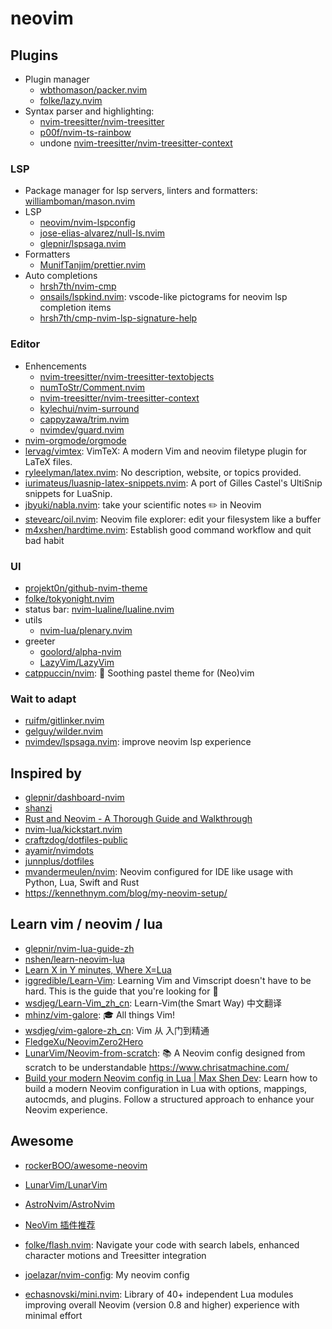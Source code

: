 # neovim

## Plugins

- Plugin manager
  - [wbthomason/packer.nvim](https://github.com/wbthomason/packer.nvim)
  - [folke/lazy.nvim](https://github.com/folke/lazy.nvim)
- Syntax parser and highlighting:
  - [nvim-treesitter/nvim-treesitter](https://github.com/nvim-treesitter/nvim-treesitter)
  - [p00f/nvim-ts-rainbow](https://github.com/p00f/nvim-ts-rainbow)
  - undone
    [nvim-treesitter/nvim-treesitter-context](https://github.com/nvim-treesitter/nvim-treesitter-context)

### LSP

- Package manager for lsp servers, linters and formatters:
  [williamboman/mason.nvim](https://github.com/williamboman/mason.nvim)
- LSP
  - [neovim/nvim-lspconfig](https://github.com/neovim/nvim-lspconfig)
  - [jose-elias-alvarez/null-ls.nvim](https://github.com/jose-elias-alvarez/null-ls.nvim)
  - [glepnir/lspsaga.nvim](https://github.com/glepnir/lspsaga.nvim)
- Formatters
  - [MunifTanjim/prettier.nvim](https://github.com/MunifTanjim/prettier.nvim)
- Auto completions
  - [hrsh7th/nvim-cmp](https://github.com/hrsh7th/nvim-cmp/)
  - [onsails/lspkind.nvim](https://github.com/onsails/lspkind.nvim): vscode-like
    pictograms for neovim lsp completion items
  - [hrsh7th/cmp-nvim-lsp-signature-help](https://github.com/hrsh7th/cmp-nvim-lsp-signature-help)

### Editor

- Enhencements
  - [nvim-treesitter/nvim-treesitter-textobjects](https://github.com/nvim-treesitter/nvim-treesitter-textobjects)
  - [numToStr/Comment.nvim](https://github.com/numToStr/Comment.nvim)
  - [nvim-treesitter/nvim-treesitter-context](https://github.com/nvim-treesitter/nvim-treesitter-context)
  - [kylechui/nvim-surround](https://github.com/kylechui/nvim-surround)
  - [cappyzawa/trim.nvim](https://github.com/cappyzawa/trim.nvim)
  - [nvimdev/guard.nvim](https://github.com/nvimdev/guard.nvim)
- [nvim-orgmode/orgmode](https://github.com/nvim-orgmode/orgmode)
- [lervag/vimtex](https://github.com/lervag/vimtex): VimTeX: A modern Vim and
  neovim filetype plugin for LaTeX files.
- [ryleelyman/latex.nvim](https://github.com/ryleelyman/latex.nvim): No
  description, website, or topics provided.
- [iurimateus/luasnip-latex-snippets.nvim](https://github.com/iurimateus/luasnip-latex-snippets.nvim):
  A port of Gilles Castel's UltiSnip snippets for LuaSnip.
- [jbyuki/nabla.nvim](https://github.com/jbyuki/nabla.nvim): take your
  scientific notes ✏️ in Neovim
- [stevearc/oil.nvim](https://github.com/stevearc/oil.nvim): Neovim file explorer: edit your filesystem like a buffer
- [m4xshen/hardtime.nvim](https://github.com/m4xshen/hardtime.nvim): Establish good command workflow and quit bad habit

### UI

<!-- - [dstein64/nvim-scrollview](https://github.com/dstein64/nvim-scrollview) -->

- [projekt0n/github-nvim-theme](https://github.com/projekt0n/github-nvim-theme)
- [folke/tokyonight.nvim](https://github.com/folke/tokyonight.nvim)
- status bar:
  [nvim-lualine/lualine.nvim](https://github.com/nvim-lualine/lualine.nvim)
- utils
  - [nvim-lua/plenary.nvim](https://github.com/nvim-lua/plenary.nvim)
- greeter
  - [goolord/alpha-nvim](https://github.com/goolord/alpha-nvim)
  - [LazyVim/LazyVim](https://github.com/LazyVim/LazyVim)
- [catppuccin/nvim](https://github.com/catppuccin/nvim): 🍨 Soothing pastel
  theme for (Neo)vim

### Wait to adapt

- [ruifm/gitlinker.nvim](https://github.com/ruifm/gitlinker.nvim)
- [gelguy/wilder.nvim](https://github.com/gelguy/wilder.nvim)
- [nvimdev/lspsaga.nvim](https://github.com/nvimdev/lspsaga.nvim): improve
  neovim lsp experience

## Inspired by

- [glepnir/dashboard-nvim](https://github.com/glepnir/dashboard-nvim)
- [shanzi](https://gist.github.com/shanzi/4604361)
- [Rust and Neovim - A Thorough Guide and Walkthrough](https://rsdlt.github.io/posts/rust-nvim-ide-guide-walkthrough-development-debug/)
- [nvim-lua/kickstart.nvim](https://github.com/nvim-lua/kickstart.nvim)
- [craftzdog/dotfiles-public](https://github.com/craftzdog/dotfiles-public)
- [ayamir/nvimdots](https://github.com/ayamir/nvimdots)
- [junnplus/dotfiles](https://github.com/junnplus/dotfiles/tree/master/nvim)
- [mvandermeulen/nvim](https://github.com/mvandermeulen/nvim): Neovim configured
  for IDE like usage with Python, Lua, Swift and Rust
- https://kennethnym.com/blog/my-neovim-setup/

## Learn vim / neovim / lua

- [glepnir/nvim-lua-guide-zh](https://github.com/glepnir/nvim-lua-guide-zh)
- [nshen/learn-neovim-lua](https://github.com/nshen/learn-neovim-lua)
- [Learn X in Y minutes, Where X=Lua](https://learnxinyminutes.com/docs/lua/)
- [iggredible/Learn-Vim](https://github.com/iggredible/Learn-Vim): Learning Vim
  and Vimscript doesn't have to be hard. This is the guide that you're looking
  for 📖
- [wsdjeg/Learn-Vim_zh_cn](https://github.com/wsdjeg/Learn-Vim_zh_cn):
  Learn-Vim(the Smart Way) 中文翻译
- [mhinz/vim-galore](https://github.com/mhinz/vim-galore): 🎓 All things Vim!
- [wsdjeg/vim-galore-zh_cn](https://github.com/wsdjeg/vim-galore-zh_cn): Vim 从
  入门到精通
- [FledgeXu/NeovimZero2Hero](https://github.com/FledgeXu/NeovimZero2Hero)
- [LunarVim/Neovim-from-scratch](https://github.com/LunarVim/Neovim-from-scratch):
  📚 A Neovim config designed from scratch to be understandable
  <https://www.chrisatmachine.com/>
- [Build your modern Neovim config in Lua | Max Shen Dev](https://m4xshen.dev/posts/build-your-modern-neovim-config-in-lua): Learn how to build a modern Neovim configuration in Lua with options, mappings, autocmds, and plugins. Follow a structured approach to enhance your Neovim experience.

## Awesome

- [rockerBOO/awesome-neovim](https://github.com/rockerBOO/awesome-neovim)
- [LunarVim/LunarVim](https://github.com/LunarVim/LunarVim)
- [AstroNvim/AstroNvim](https://github.com/AstroNvim/AstroNvim)
- [NeoVim 插件推荐](https://innei.in/posts/Z-Turn/nvim-plugin-recommend)

- [folke/flash.nvim](https://github.com/folke/flash.nvim): Navigate your code
  with search labels, enhanced character motions and Treesitter integration
- [joelazar/nvim-config](https://github.com/joelazar/nvim-config): My neovim
  config
- [echasnovski/mini.nvim](https://github.com/echasnovski/mini.nvim): Library of 40+ independent Lua modules improving overall Neovim (version 0.8 and higher) experience with minimal effort

